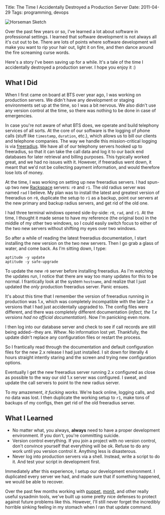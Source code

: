 Title: The Time I Accidentally Destroyed a Production Server
Date: 2011-04-29
Tags: programming, devops


![Horseman Sketch][]


Over the past few years or so, I've learned a lot about software in
professional settings.  I learned that software development is not always all
it's cut out to be.  There are lots of points where software development will
make you want to rip your hair out, light it on fire, and then dance around the
fire screaming curse words.

Here's a story I've been saving up for a while.  It's a tale of the time I
accidentally destroyed a production server.  I hope you enjoy it :)


## What I Did

When I first came on board at BTS over year ago, I was working on production
servers.  We didn't have any development or staging environments set up at the
time, so I was a bit nervous.  We also didn't use any version control at the
time, so there was nothing to be done in case of emergencies.

In case you're not aware of what BTS does, we operate and build telephony
services of all sorts.  At the core of our software is the logging of phone
calls (stuff like `timestamp`, `duration`, etc.), which allows us to bill our
clients and telephone companies.  The way we handle this mission-critical
logging is via [freeradius][].  We have all of our telephony servers hooked up
to freeradius, so that it can take the call data and log it to our back end
databases for later retrieval and billing purposes.  This typically worked
great, and we had no issues with it.  However, if freeradius went down, it
meant that we'd not be collecting payment information, and would therefore lose
lots of money.

At the time, I was working on setting up new freeradius servers.  I had spun-up
two new [Rackspace][] servers: `r0` and `r1`.  The old radius server was named
`rad` I believe.  My plan was to install the latest and greatest version of
freeradius on `r0`, duplicate the setup to `r1` as a backup, point our servers
at the new primary and backup radius servers, and get rid of the old one.

I had three terminal windows opened side-by-side: `r0`, `rad`, and `r1`.  At
the time, I thought it made sense to have my reference (the original box) in
the middle of my other two windows, so I could easily switch focus to either of
the two new servers without shifting my eyes over two windows.

So after a while of reading the latest freeradius documentation, I start
installing the new version on the two new servers.  Then I go grab a glass of
water, and come back.  As I'm sitting down, I type:

```console
aptitude -y update
aptitude -y safe-upgrade
```

To update the new `r0` server before installing freeradius.  As I'm watching
the updates run, I notice that there are way too many updates for this to be
normal.  I frantically look at the system `hostname`, and realize that I just
updated the *only* production freeradius server.  Panic ensues.

It's about this time that I remember the version of freeradius running in
production was 1.x, which was completely incompatible with the later 2.x
versions that I had just accidentally upgraded to.  The config files were
different, and there was completely different documentation (*infact, the 1.x
versions had no official documentation*).  Now I'm panicking even more.

I then log into our database server and check to see if call records are still
being added--they are.  *Whew*.  No information lost yet.  Thankfully, the
update didn't replace any configuration files or restart the process.

So I frantically read through the documentation and default configuration files
for the new 2.x release I had just installed.  I sit down for literally 4 hours
straight intently staring and the screen and trying new configuration options.

Eventually I get the new freeradius server running 2.x configured as close as
possible to the way our old 1.x server was configured.  I sweat, and update the
call servers to point to the new radius server.

To my amazement, *it fucking works*.  We're back online, logging calls, and no
data was lost.  I then duplicate the working setup to `r1`, make tons of
backups of my configs, then get rid of the old freeradius server.


## What I Learned

-   No matter what, you always, **always** need to have a proper development
    environment.  If you don't, you're committing suicide.
-   Version control everything.  If you join a project with no version control,
    don't convince yourself that everything will be ok.  Refuse to do any work
    until you version control it.  Anything less is disasterous.
-   Never log into production servers via a shell.  Instead, write a script to
    do it.  And test your script in development first.

Immediately after this experience, I setup our development environment.  I
duplicated every server we had, and made sure that if something happened, we
would be able to recover.

Over the past few months working with [puppet][], [monit][], and other really
useful sysadmin tools, we've built up some pretty nice defenses to protect
against future problems like this.  However, I'll still never forget the
incredibly horrible sinking feeling in my stomach when I ran that update
command.


  [Horseman Sketch]: {filename}/images/2011/horseman-sketch.png "Horseman Sketch"
  [freeradius]: http://freeradius.org/ "FreeRADIUS"
  [Rackspace]: http://www.rackspace.com/index.php "Rackspace"
  [puppet]: https://puppetlabs.com/ "puppet"
  [monit]: http://mmonit.com/monit/ "monit"
